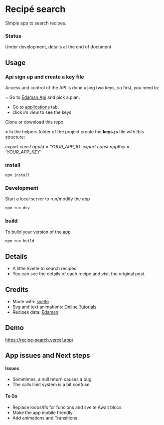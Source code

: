 # Recipé search

Simple app to search recipes.

### Status
Under development, details at the end of document

## Usage

### Api sign up and create a key file

Access and control of the API is done using two keys, so first, you need to:

= Go to [Edaman Api](https://developer.edamam.com/edamam-recipe-api) and pick a plan.
- Go to [applications](https://developer.edamam.com/admin/applications/) tab.
- click im *view* to see the keys

Clone or download this repo

= In the helpers folder of the project create the **keys.js** file with this structure:

*export const appId = 'YOUR_APP_ID'*
*export const appKey = 'YOUR_APP_KEY'*

### install

```bash
npm install
```
### Development
Start a local server to run/modify the app

```bash
npm run dev
```
### build
To build your version of the app

```bash
npm run build
```

## Details

- A little Svelte to search recipes.
- You can see the details of each recipe and visit the original post.  

## Credits

- Made with: [svelte](https://svelte.dev/) 
- Svg and text animations: [Online Tutorials](https://www.youtube.com/c/OnlineTutorials4Designers/videos)
- Recipes data: [Edaman](https://www.edamam.com/)

## Demo

https://recipe-search.vercel.app/

## App issues and Next steps

#### Issues
- Sometimes, a null return causes a bug.
- The calls limit system is a bit confuse.

#### To Do 
- Replace loops/ifs for funcions and svelte Await blocs.
- Make the app mobile friendly. 
- Add animations and Transitions.